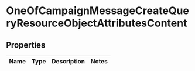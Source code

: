 # OneOfCampaignMessageCreateQueryResourceObjectAttributesContent

## Properties
Name | Type | Description | Notes
------------ | ------------- | ------------- | -------------
